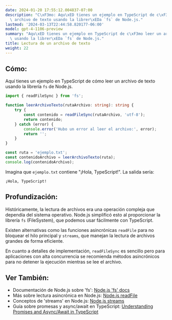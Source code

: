 ```yaml
---
date: 2024-01-20 17:55:12.004837-07:00
description: "C\xF3mo: Aqu\xED tienes un ejemplo en TypeScript de c\xF3mo leer un\
  \ archivo de texto usando la librer\xEDa `fs` de Node.js."
lastmod: '2024-03-13T22:44:58.820177-06:00'
model: gpt-4-1106-preview
summary: "Aqu\xED tienes un ejemplo en TypeScript de c\xF3mo leer un archivo de texto\
  \ usando la librer\xEDa `fs` de Node.js."
title: Lectura de un archivo de texto
weight: 22
---
```


## Cómo:
Aquí tienes un ejemplo en TypeScript de cómo leer un archivo de texto usando la librería `fs` de Node.js.

```typescript
import { readFileSync } from 'fs';

function leerArchivoTexto(rutaArchivo: string): string {
    try {
        const contenido = readFileSync(rutaArchivo, 'utf-8');
        return contenido;
    } catch (error) {
        console.error('Hubo un error al leer el archivo:', error);
        return '';
    }
}

const ruta = 'ejemplo.txt';
const contenidoArchivo = leerArchivoTexto(ruta);
console.log(contenidoArchivo);
```

Imagina que `ejemplo.txt` contiene "¡Hola, TypeScript!". La salida sería:

```
¡Hola, TypeScript!
```

## Profundización:
Históricamente, la lectura de archivos era una operación compleja que dependía del sistema operativo. Node.js simplificó esto al proporcionar la librería `fs` (FileSystem), que podemos usar fácilmente con TypeScript.

Existen alternativas como las funciones asincrónicas `readFile` para no bloquear el hilo principal y `streams`, que manejan la lectura de archivos grandes de forma eficiente.

En cuanto a detalles de implementación, `readFileSync` es sencillo pero para aplicaciones con alta concurrencia se recomienda métodos asincrónicos para no detener la ejecución mientras se lee el archivo.

## Ver También:
- Documentación de Node.js sobre 'fs': [Node.js 'fs' docs](https://nodejs.org/api/fs.html)
- Más sobre lectura asincrónica en Node.js: [Node.js readFile](https://nodejs.org/api/fs.html#fs_fs_readfile_path_options_callback)
- Conceptos de 'streams' en Node.js: [Node.js streams](https://nodejs.org/api/stream.html)
- Guía sobre promesas y async/await en TypeScript: [Understanding Promises and Async/Await in TypeScript](https://www.typescriptlang.org/docs/handbook/release-notes/typescript-2-1.html)

